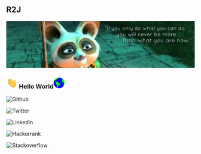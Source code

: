 ## R2J
![Cover](https://github.com/RiturajSaha/RiturajSaha/blob/master/Picx/cover.jpg)
<p align="center">

<!--
**RiturajSaha/RiturajSaha** is a ✨ _special_ ✨ repository because its `README.md` (this file) appears on your GitHub profile.

Here are some ideas to get you started:

- 🔭 I’m currently working on ...
- 🌱 I’m currently learning ...
- 👯 I’m looking to collaborate on ...
- 🤔 I’m looking for help with ...
- 💬 Ask me about ...
- 📫 How to reach me: ...
- 😄 Pronouns: ...
- ⚡ Fun fact: 
-->
### <img src="https://github.com/RiturajSaha/RiturajSaha/blob/master/Picx/Hi.gif" width="30px"> Hello World<img src="https://github.com/RiturajSaha/RiturajSaha/blob/master/Picx/Earth.gif" width="30px">

![Github](https://img.shields.io/website?down_color=white&label=Github&logo=Github&style=for-the-badge&up_color=white&url=https%3A%2F%2Fgithub.com%2FRiturajSaha%3Ftab%3Drepositories)


![Twitter](https://img.shields.io/website?color=white&down_color=white&label=Twitter&logo=Twitter&style=for-the-badge&up_color=white&url=https%3A%2F%2Ftwitter.com%2FRrajsaha)


![Linkedin](https://img.shields.io/website?color=white&down_color=white&label=Linkedin&logo=Linkedin&logoColor=blue&style=for-the-badge&up_color=white&url=https%3A%2F%2Fwww.linkedin.com%2Fin%2Frituraj-saha%2F)


![Hackerrank](https://img.shields.io/website?down_color=white&label=Hackerrrank&logo=Hackerrank&style=for-the-badge&up_color=white&url=https%3A%2F%2Fwww.hackerrank.com%2FRituraj_Saha)


![Stackoverflow](https://img.shields.io/website?color=white&down_color=white&label=Stackoverflow&logo=stackoverflow&style=for-the-badge&up_color=white&url=https%3A%2F%2Fstackoverflow.com%2Fusers%2F11548830%2Frituraj-saha)
